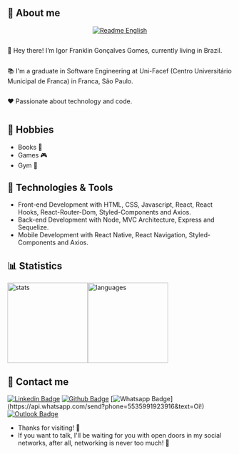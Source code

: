 ## 💬 About me

<div align="center">
  
  [![Readme English](https://img.shields.io/badge/Readme-EN--US-success?style=for-the-badge)](https://github.com/igorfggomes/igorfggomes/blob/master/README.md)
  
</div>

<div align="center" style="display:flex;flex-wrap:wrap;" >
  <p align="left">
   👋 Hey there! I’m Igor Franklin Gonçalves Gomes, currently living in Brazil.
  </p>
  
  <p align="left"> 
   📚 I'm a graduate in Software Engineering at Uni-Facef (Centro Universitário Municipal de Franca) in Franca, São Paulo.
  </p>
  
  <p align="left"> 
   ❤️ Passionate about technology and code.
  </p>
</div>

## 💙 Hobbies

- Books 📖
- Games 🎮
- Gym 💪

## 💼 Technologies & Tools

- Front-end Development with HTML, CSS, Javascript, React, React Hooks, React-Router-Dom, Styled-Components and Axios.
- Back-end Development with Node, MVC Architecture, Express and Sequelize.
- Mobile Development with React Native, React Navigation, Styled-Components and Axios.

## 📊 Statistics

<div style="display:flex;flex-wrap:wrap;">
  <img align="center" height="180rem" src="https://github-readme-stats.vercel.app/api?username=igorfggomes&hide=issues,contribs&include_all_commits=true&show_icons=true&locale=en&count_private=true" alt="stats" title="stats"/>
  <img align="center" height="180rem" src="https://github-readme-stats.vercel.app/api/top-langs/?username=igorfggomes&layout=compact&langs_count=6&hide=ruby,makefile,starlark,c%2B%2B,Objective-C%2B%2B" alt="languages" title="languages"/>
</div>

## 📓 Contact me

[![Linkedin Badge](https://img.shields.io/badge/-igorfggomes-blue?style=flat-square&logo=Linkedin&logoColor=white&link=https://www.linkedin.com/in/igorfggomes/)](https://www.linkedin.com/in/igorfggomes/)
[![Github Badge](https://img.shields.io/badge/-igorfggomes-000?style=flat-square&logo=Github&logoColor=white&link=https://github.com/igorfggomes)](https://github.com/igorfggomes)
[![Whatsapp Badge](https://img.shields.io/badge/-WhatsApp-4CA143?style=flat-square&labelColor=4CA143&logo=whatsapp&logoColor=white&link=https://api.whatsapp.com/send?phone=5535991923916&text=Oi!)](https://api.whatsapp.com/send?phone=5535991923916&text=Oi!)
[![Outlook Badge](https://img.shields.io/badge/-igor.fggomes@hotmail.com-0078d4?style=flat-square&logo=microsoft-outlook&logoColor=white&link=mailto:igor.fggomes@hotmail.com)](mailto:igor.fggomes@hotmail.com)

- Thanks for visiting! 👋
- If you want to talk, I'll be waiting for you with open doors in my social networks, after all, networking is never too much! 🚀
